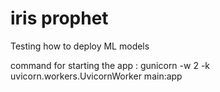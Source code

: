 # iris prophet
Testing how to deploy ML models

command for starting the app : gunicorn -w 2 -k uvicorn.workers.UvicornWorker main:app
